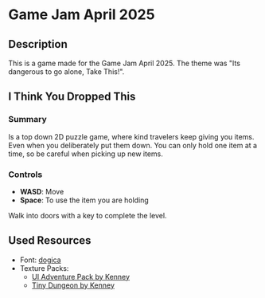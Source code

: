 # Game Jam April 2025

## Description
This is a game made for the Game Jam April 2025. The theme was "Its dangerous to go alone, Take This!".

## I Think You Dropped This

### Summary

Is a top down 2D puzzle game, where kind travelers keep giving you items. Even when you deliberately put them down. You can only hold one item at a time, so be careful when picking up new items.

### Controls

- **WASD**: Move
- **Space**: To use the item you are holding

Walk into doors with a key to complete the level. 


## Used Resources

- Font: [dogica](https://www.dafont.com/dogica.font)
- Texture Packs:
    - [UI Adventure Pack by Kenney](https://kenney.nl/assets/ui-pack-adventure)
    - [Tiny Dungeon by Kenney](https://kenney.nl/assets/tiny-dungeon)